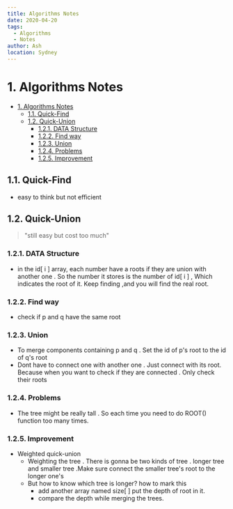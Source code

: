 ```yaml
---
title: Algorithms Notes
date: 2020-04-20
tags:
  - Algorithms
  - Notes
author: Ash
location: Sydney  
---
```



# 1. Algorithms Notes

- [1. Algorithms Notes](#1-algorithms-notes)
  - [1.1. Quick-Find](#11-quick-find)
  - [1.2. Quick-Union](#12-quick-union)
    - [1.2.1. DATA Structure](#121-data-structure)
    - [1.2.2. Find way](#122-find-way)
    - [1.2.3. Union](#123-union)
    - [1.2.4. Problems](#124-problems)
    - [1.2.5. Improvement](#125-improvement)

## 1.1. Quick-Find

- easy to think but not efficient

## 1.2. Quick-Union

  > "still easy but cost too much"

### 1.2.1. DATA Structure

- in the id[ i ]  array, each number have a roots if they are union with another one . So the number it stores is the number of id[ i ] , Which indicates the root of it. Keep finding ,and you will find the real root.

### 1.2.2. Find way

- check if  p and q have the same root

### 1.2.3. Union

- To merge components containing p and q . Set the id of p's root to the id of  q's root
- Dont have to connect one with another one . Just connect with its root. Because when you want to check if they are connected . Only check their roots

### 1.2.4. Problems

- The tree might be really tall . So each time you need to do ROOT() function too many times.

### 1.2.5. Improvement

- Weighted quick-union
  - Weighting the tree . There is gonna be two kinds of tree . longer tree and smaller tree .Make sure connect the smaller tree's root to the longer one's
  - But how to know which tree is longer? how to mark this
    - add another array named size[ ]  put the depth of root in it.
    - compare the depth while merging the trees.
